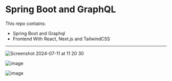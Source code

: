 # Spring Boot and GraphQL


This repo contains:
- Spring Boot and Graphql
- Frontend With React, Next.js and TailwindCSS

---

![Screenshot 2024-07-11 at 11 20 30](https://github.com/amigoscode/spring-boot-graphql/assets/154710368/0bc4b647-92dd-43af-98fb-fdafa1e05913)


![image](https://github.com/user-attachments/assets/e2f77645-0209-41f7-b0c4-ddbc83d5292a)


![image](https://github.com/user-attachments/assets/9d089a00-4ecf-455c-bb3e-0f08a8182473)


